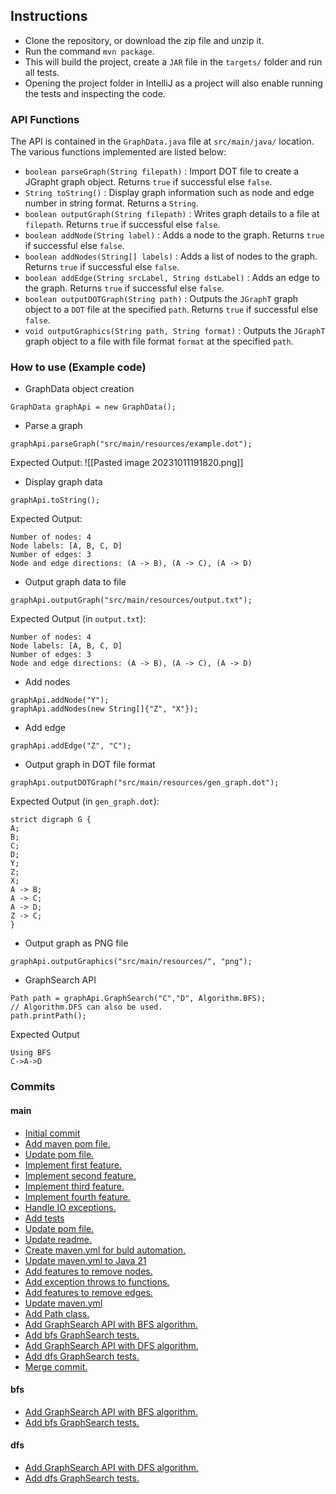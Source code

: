 ## Instructions
- Clone the repository, or download the zip file and unzip it.
- Run the command `mvn package`.
- This will build the project, create a `JAR` file in the `targets/` folder and run all tests.
- Opening the project folder in IntelliJ as a project will also enable running the tests and inspecting the code.

### API Functions
The API is contained in the `GraphData.java` file at `src/main/java/` location. The various functions implemented are listed below:

- `boolean parseGraph(String filepath)` :  Import DOT file to create a JGrapht graph object. Returns `true` if successful else `false`.
- `String toString()` : Display graph information such as node and edge number in string format. Returns a `String`.
- `boolean outputGraph(String filepath)` : Writes graph details to a file at `filepath`. Returns `true` if successful else `false`.
- `boolean addNode(String label)` : Adds a node to the graph. Returns `true` if successful else `false`.
- `boolean addNodes(String[] labels)` : Adds a list of nodes to the graph. Returns `true` if successful else `false`.
- `boolean addEdge(String srcLabel, String dstLabel)` : Adds an edge to the graph. Returns `true` if successful else `false`.
- `boolean outputDOTGraph(String path)` : Outputs the `JGraphT` graph object to a `DOT` file at the specified `path`. Returns `true` if successful else `false`.
- `void outputGraphics(String path, String format)` : Outputs the `JGraphT` graph object to a file with file format `format` at the specified `path`.

### How to use (Example code)
- GraphData object creation
```
GraphData graphApi = new GraphData();  
```

- Parse a graph
```
graphApi.parseGraph("src/main/resources/example.dot");
```
Expected Output:
![[Pasted image 20231011191820.png]]
- Display graph data
```
graphApi.toString();
```
Expected Output:
   ```
   Number of nodes: 4  
   Node labels: [A, B, C, D]  
   Number of edges: 3  
   Node and edge directions: (A -> B), (A -> C), (A -> D)
   ```

- Output graph data to file
```
graphApi.outputGraph("src/main/resources/output.txt");
```
Expected Output (in `output.txt`):
   ```
   Number of nodes: 4  
   Node labels: [A, B, C, D]  
   Number of edges: 3  
   Node and edge directions: (A -> B), (A -> C), (A -> D)
   ```

- Add nodes
```
graphApi.addNode("Y");
graphApi.addNodes(new String[]{"Z", "X"});
```

- Add edge
```
graphApi.addEdge("Z", "C");
```

- Output graph in DOT file format
```
graphApi.outputDOTGraph("src/main/resources/gen_graph.dot");
```
Expected Output (in `gen_graph.dot`):
   ```
   strict digraph G {  
  A;  
  B;  
  C;  
  D;
  Y;  
  Z;
  X;  
  A -> B;  
  A -> C;  
  A -> D;  
  Z -> C;  
}
   ```

- Output graph as PNG file
```
graphApi.outputGraphics("src/main/resources/", "png");
```

- GraphSearch API
```
Path path = graphApi.GraphSearch("C","D", Algorithm.BFS); 
// Algorithm.DFS can also be used.
path.printPath();
```
Expected Output
```
Using BFS
C->A->D
```
### Commits
#### main
- [Initial commit](https://github.com/theViz343/CSE-464-2023-vpillai9/commit/68f578cbb07ce42c62e9474c30c1f34977b95783)
- [Add maven pom file.](https://github.com/theViz343/CSE-464-2023-vpillai9/commit/0610d6db3ae5f77860a9f7880511aebe4d62aa7a)
- [Update pom file.](https://github.com/theViz343/CSE-464-2023-vpillai9/commit/00ee3f874f5a5ee361bf261510dce1ab3c4d3116)
- [Implement first feature.](https://github.com/theViz343/CSE-464-2023-vpillai9/commit/41c210e8c432d21d3759468b239b5010236fd42c)
- [Implement second feature.](https://github.com/theViz343/CSE-464-2023-vpillai9/commit/64a24a0b9a829a5a9a6498bf7bd6845485f00006)
- [Implement third feature.](https://github.com/theViz343/CSE-464-2023-vpillai9/commit/86547b127f2687381278c142af5f4a1e16d12e3d)
- [Implement fourth feature.](https://github.com/theViz343/CSE-464-2023-vpillai9/commit/5f9a2f3fcdb0940d1b4c117fb0bdf60ddcecbb11)
- [Handle IO exceptions.](https://github.com/theViz343/CSE-464-2023-vpillai9/commit/eb738c4c6074d1c7df9ca486cee51028c3beb929)
- [Add tests](https://github.com/theViz343/CSE-464-2023-vpillai9/commit/5e1a8613730fbdc33c1ca93f821dcb14abcbef1c)
- [Update pom file.](https://github.com/theViz343/CSE-464-2023-vpillai9/commit/f6c4256ebb0d7cb7d45a9c1c37c74cb019fcfdee)
- [Update readme.](https://github.com/theViz343/CSE-464-2023-vpillai9/commit/c68ed7bb76106c60ac9bf308ff23e07b0a3a045c)
- [Create maven.yml for buld automation.](https://github.com/theViz343/CSE-464-2023-vpillai9/commit/e28860c24db821401dcb607d46c034d209775c6e)
- [Update maven.yml to Java 21](https://github.com/theViz343/CSE-464-2023-vpillai9/commit/bd783892ff250b0db9002bd8a27160f931608c8b)
- [Add features to remove nodes.](https://github.com/theViz343/CSE-464-2023-vpillai9/commit/ef225100ea2c2d93f4fcae6f8fc9c11f351317f4)
- [Add exception throws to functions.](https://github.com/theViz343/CSE-464-2023-vpillai9/commit/640ea3ce61b0b3f583e9611984420fb601763019)
- [Add features to remove edges.](https://github.com/theViz343/CSE-464-2023-vpillai9/commit/25aa76529b1b614a5ff506cfdca0765f85729540)
- [Update maven.yml](https://github.com/theViz343/CSE-464-2023-vpillai9/commit/ff27eb0ede87b61e57f5c018d570e269f1a327fa)
- [Add Path class.](https://github.com/theViz343/CSE-464-2023-vpillai9/commit/a74906cb89f84e33af56954bf4efcbe5c0e2da5e)
- [Add GraphSearch API with BFS algorithm.](https://github.com/theViz343/CSE-464-2023-vpillai9/commit/22e3a2a30a0c315bc7615213efd1e81a3d762560)
- [Add bfs GraphSearch tests.](https://github.com/theViz343/CSE-464-2023-vpillai9/commit/2200302f4dd9003a576f8c0989ae77040b115d0a)
-  [Add GraphSearch API with DFS algorithm.](https://github.com/theViz343/CSE-464-2023-vpillai9/commit/9fd0504b907dbaac5b1ec14bd0bbbb12d67ade71)
- [Add dfs GraphSearch tests.](https://github.com/theViz343/CSE-464-2023-vpillai9/commit/3b37cee0d51486a164900ca3f8bba6b49218efa5)
- [Merge commit.](https://github.com/theViz343/CSE-464-2023-vpillai9/commit/aac797bfcb297ac7cea61b7470511c583ed920ad)

#### bfs
- [Add GraphSearch API with BFS algorithm.](https://github.com/theViz343/CSE-464-2023-vpillai9/commit/22e3a2a30a0c315bc7615213efd1e81a3d762560)
- [Add bfs GraphSearch tests.](https://github.com/theViz343/CSE-464-2023-vpillai9/commit/2200302f4dd9003a576f8c0989ae77040b115d0a)

#### dfs
- [Add GraphSearch API with DFS algorithm.](https://github.com/theViz343/CSE-464-2023-vpillai9/commit/9fd0504b907dbaac5b1ec14bd0bbbb12d67ade71)
- [Add dfs GraphSearch tests.](https://github.com/theViz343/CSE-464-2023-vpillai9/commit/3b37cee0d51486a164900ca3f8bba6b49218efa5)